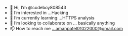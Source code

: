 - 👋 Hi, I’m @codeboy808543
- 👀 I’m interested in ...Hacking 
- 🌱 I’m currently learning ...HTTPS analysis
- 💞️ I’m looking to collaborate on ... basically anything 
- 📫 How to reach me ...amanpatel01022000@gmail.com


<!---
codeboy808543/codeboy808543 is a ✨ special ✨ repository because its `README.md` (this file) appears on your GitHub profile.
You can click the Preview link to take a look at your changes.
--->

